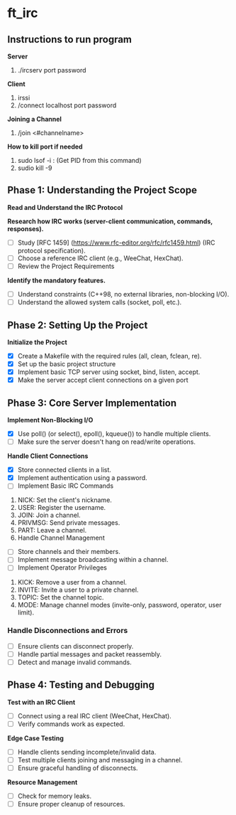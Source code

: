 # ft_irc

## Instructions to run program

**Server**
1. ./ircserv port password

**Client**
1. irssi
2. /connect localhost port password


**Joining a Channel**
1. /join <#channelname>

**How to kill port if needed**
1. sudo lsof -i :<PORT> (Get PID from this command)
2. sudio kill -9 <PID>

## Phase 1: Understanding the Project Scope
**Read and Understand the IRC Protocol**

**Research how IRC works (server-client communication, commands, responses).**
- [ ] Study [RFC 1459] (https://www.rfc-editor.org/rfc/rfc1459.html) (IRC protocol specification).
- [ ] Choose a reference IRC client (e.g., WeeChat, HexChat).
- [ ] Review the Project Requirements

**Identify the mandatory features.**
- [ ] Understand constraints (C++98, no external libraries, non-blocking I/O).
- [ ] Understand the allowed system calls (socket, poll, etc.).

## Phase 2: Setting Up the Project
**Initialize the Project**

- [x] Create a Makefile with the required rules (all, clean, fclean, re).
- [x] Set up the basic project structure
- [x] Implement basic TCP server using socket, bind, listen, accept.
- [x] Make the server accept client connections on a given port

## Phase 3: Core Server Implementation
**Implement Non-Blocking I/O**

- [x] Use poll() (or select(), epoll(), kqueue()) to handle multiple clients.
- [ ] Make sure the server doesn't hang on read/write operations.

**Handle Client Connections**
- [x] Store connected clients in a list.
- [x] Implement authentication using a password.
- [ ] Implement Basic IRC Commands

1. NICK: Set the client's nickname.
2. USER: Register the username.
3. JOIN: Join a channel.
4. PRIVMSG: Send private messages.
5. PART: Leave a channel.
6. Handle Channel Management

- [ ] Store channels and their members.
- [ ] Implement message broadcasting within a channel.
- [ ] Implement Operator Privileges

1. KICK: Remove a user from a channel.
2. INVITE: Invite a user to a private channel.
3. TOPIC: Set the channel topic.
4. MODE: Manage channel modes (invite-only, password, operator, user limit).

### Handle Disconnections and Errors

- [ ] Ensure clients can disconnect properly.
- [ ] Handle partial messages and packet reassembly.
- [ ] Detect and manage invalid commands.

## Phase 4: Testing and Debugging
**Test with an IRC Client**

- [ ] Connect using a real IRC client (WeeChat, HexChat).
- [ ] Verify commands work as expected.

**Edge Case Testing**

- [ ] Handle clients sending incomplete/invalid data.
- [ ] Test multiple clients joining and messaging in a channel.
- [ ] Ensure graceful handling of disconnects.

**Resource Management**

- [ ] Check for memory leaks.
- [ ] Ensure proper cleanup of resources.
